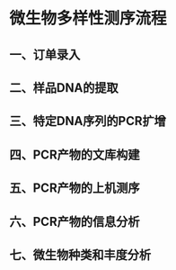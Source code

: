 # 微生物多样性测序流程
## 一、订单录入
## 二、样品DNA的提取
## 三、特定DNA序列的PCR扩增
## 四、PCR产物的文库构建
## 五、PCR产物的上机测序
## 六、PCR产物的信息分析
## 七、微生物种类和丰度分析
